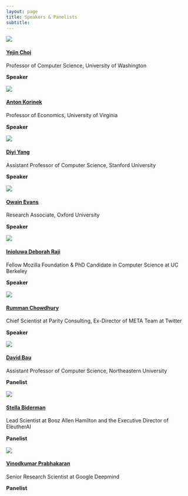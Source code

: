 ```yaml
---
layout: page
title: Speakers & Panelists
subtitle: 
---
```

 
<div class='row'>
  <div class="col-3">
    <div class="frame">
      <img class="speaker-img" src='/assets/img/yejin.jpeg'>
    </div>
  </div>
  <div class="col-9">
    <h4><a href="https://homes.cs.washington.edu/~yejin/">Yejin Choi</a></h4>
    <p class='speaker-affiliation'>Professor of Computer Science, University of Washington</p>
    <p style='font-size: 11pt;'>
      <b>Speaker</b>
    </p>
  </div>
</div>

<div class='row'>
  <div class="col-3">
    <div class="frame">
      <img class="speaker-img" src='/assets/img/anton.jpg'>
    </div>
  </div>
  <div class="col-9">
    <h4><a href="https://www.korinek.com/">Anton Korinek</a></h4>
    <p class='speaker-affiliation'>Professor of Economics, University of Virginia</p>
    <p style='font-size: 11pt;'>
      <b>Speaker</b>
    </p>
  </div>
</div>

<div class='row'>
  <div class="col-3">
    <div class="frame">
      <img class="speaker-img" src='/assets/img/diyi_yang.jpg'>
    </div>
  </div>
  <div class="col-9">
    <h4><a href="https://cs.stanford.edu/~diyiy/">Diyi Yang</a></h4>
    <p class='speaker-affiliation'>Assistant Professor of Computer Science, Stanford University</p>
    <p style='font-size: 11pt;'>
      <b>Speaker</b>
    </p>
  </div>
</div>

<div class='row'>
  <div class="col-3">
    <div class="frame">
      <img class="speaker-img" src='/assets/img/owain.jpg'>
    </div>
  </div>
  <div class="col-9">
    <h4><a href="https://owainevans.github.io/">Owain Evans</a></h4>
    <p class='speaker-affiliation'>Research Associate, Oxford University</p>
    <p style='font-size: 11pt;'>
      <b>Speaker</b>
    </p>
  </div>
</div>

<div class='row'>
  <div class="col-3">
    <div class="frame">
      <img class="speaker-img" src='/assets/img/deborah.jpg'>
    </div>
  </div>
  <div class="col-9">
    <h4><a href="https://en.wikipedia.org/wiki/Deborah_Raji">Inioluwa Deborah Raji</a></h4>
    <p class='speaker-affiliation'>Fellow Mozilla Foundation & PhD Candidate in Computer Science at UC Berkeley</p>
    <p style='font-size: 11pt;'>
      <b>Speaker</b>
    </p>
  </div>
</div>

<div class='row'>
  <div class="col-3">
    <div class="frame">
      <img class="speaker-img" src='/assets/img/rumman.jpg'>
    </div>
  </div>
  <div class="col-9">
    <h4><a href="http://www.rummanchowdhury.com/">Rumman Chowdhury</a></h4>
    <p class='speaker-affiliation'>Chief Scientist at Parity Consulting, Ex-Director of META Team at Twitter</p>
    <p style='font-size: 11pt;'>
      <b>Speaker</b>
    </p>
  </div>
</div>

<div class='row'>
  <div class="col-3">
    <div class="frame">
      <img class="speaker-img" src='/assets/img/david_bau.jpg'>
    </div>
  </div>
  <div class="col-9">
    <h4><a href="https://baulab.info/">David Bau</a></h4>
    <p class='speaker-affiliation'>Assistant Professor of Computer Science, Northeastern University</p>
    <p style='font-size: 11pt;'>
      <b>Panelist</b>
    </p>
  </div>
</div>

<div class='row'>
  <div class="col-3">
    <div class="frame">
      <img class="speaker-img" src='/assets/img/stella.jpeg'>
    </div>
  </div>
  <div class="col-9">
    <h4><a href="https://www.stellabiderman.com/">Stella Biderman</a></h4>
    <p class='speaker-affiliation'>Lead Scientist at Booz Allen Hamilton and the Executive Director of EleutherAI</p>
    <p style='font-size: 11pt;'>
      <b>Panelist</b>
    </p>
  </div>
</div>

<div class='row'>
  <div class="col-3">
    <div class="frame">
      <img class="speaker-img" src='/assets/img/vinodkumar.jpeg'>
    </div>
  </div>
  <div class="col-9">
    <h4><a href="https://cs.stanford.edu/~vinod/">Vinodkumar Prabhakaran</a></h4>
    <p class='speaker-affiliation'>Senior Research Scientist at Google Deepmind</p>
    <p style='font-size: 11pt;'>
      <b>Panelist</b>
    </p>
  </div>
</div>

<!-- <table>
  <tr>
    <td>Noah Goodman </td>
    <td>"How language generalizes experience and enables cumulative culture."</td>
    <td>(Speaker)</td>
  </tr>
  <tr>
    <td>Chen Yan</td>
    <td>"Building Multimodal Interactive Agents with Imitation and Self-Supervised Learning."</td>
    <td>(Speaker)</td>
  </tr>
  <tr>
    <td>Dorsa Sadigh</td>
    <td>"Language-Informed Latent Actions." </td>
    <td>(Speaker)</td>
  </tr>
  <tr>
    <td>James McClelland</td>
    <td>TBD</td>
    <td>(Speaker)</td>
  </tr>
    <tr>
    <td>Stephanie Tellex</td>
    <td>TBD</td>
    <td>(invited)</td>
  </tr>
  <tr>
    <td>Igor Mordatch</td>
    <td>TBD</td>
    <td>(Speaker)</td>
  </tr>
  <tr>
    <td>Andy Clark</td>
    <td>TBD</td>
    <td>(invited)</td>
  </tr>

</table> -->



